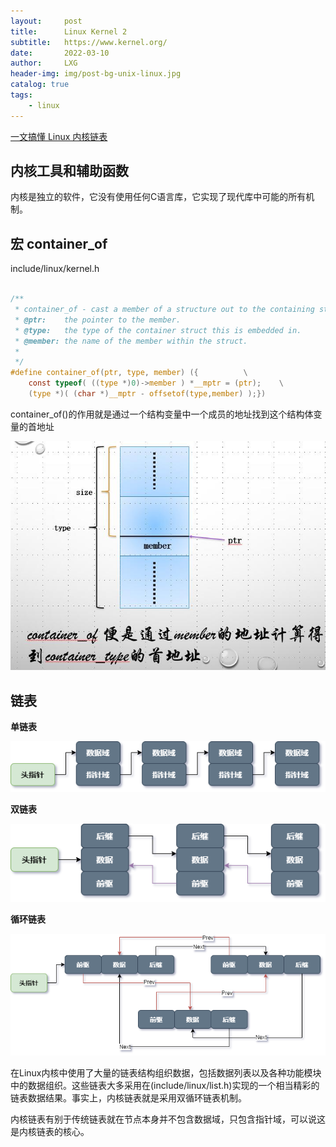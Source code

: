```yaml
---
layout:     post
title:      Linux Kernel 2
subtitle:   https://www.kernel.org/
date:       2022-03-10
author:     LXG
header-img: img/post-bg-unix-linux.jpg
catalog: true
tags:
    - linux
---
```


[一文搞懂 Linux 内核链表](https://cloud.tencent.com/developer/article/1805773)

## 内核工具和辅助函数

内核是独立的软件，它没有使用任何C语言库，它实现了现代库中可能的所有机制。

## 宏 container_of

include/linux/kernel.h

```c

/**
 * container_of - cast a member of a structure out to the containing structure
 * @ptr:	the pointer to the member.
 * @type:	the type of the container struct this is embedded in.
 * @member:	the name of the member within the struct.
 *
 */
#define container_of(ptr, type, member) ({			\
	const typeof( ((type *)0)->member ) *__mptr = (ptr);	\
	(type *)( (char *)__mptr - offsetof(type,member) );})


```

container_of()的作用就是通过一个结构变量中一个成员的地址找到这个结构体变量的首地址

![container_off](/images/kernel/container_off.jpeg)

## 链表

**单链表**

![single_linked_list](/images/kernel/single_linked_list.png)

**双链表**

![double_linked_list](/images/kernel/double_linked_list.png)

**循环链表**

![loop_linked_list](/images/kernel/loop_linked_list.png)

在Linux内核中使用了大量的链表结构组织数据，包括数据列表以及各种功能模块中的数据组织。这些链表大多采用在(include/linux/list.h)实现的一个相当精彩的
链表数据结果。事实上，内核链表就是采用双循环链表机制。

内核链表有别于传统链表就在节点本身并不包含数据域，只包含指针域，可以说这是内核链表的核心。











